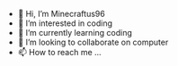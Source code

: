 - 👋 Hi, I’m Minecraftus96
- 👀 I’m interested in coding
- 🌱 I’m currently learning coding
- 💞️ I’m looking to collaborate on computer
- 📫 How to reach me ...

<!---
Minecraftus96/Minecraftus96 is a ✨ special ✨ repository because its `README.md` (this file) appears on your GitHub profile.
You can click the Preview link to take a look at your changes.
--->
